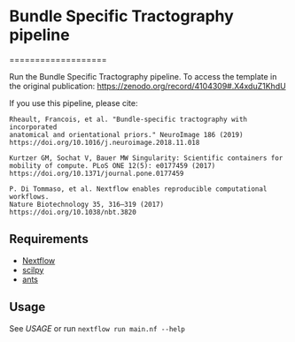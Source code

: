 # Bundle Specific Tractography pipeline
===================

Run the Bundle Specific Tractography pipeline.
To access the template in the original publication:
https://zenodo.org/record/4104309#.X4xduZ1KhdU

If you use this pipeline, please cite:

```
Rheault, Francois, et al. "Bundle-specific tractography with incorporated
anatomical and orientational priors." NeuroImage 186 (2019)
https://doi.org/10.1016/j.neuroimage.2018.11.018

Kurtzer GM, Sochat V, Bauer MW Singularity: Scientific containers for
mobility of compute. PLoS ONE 12(5): e0177459 (2017)
https://doi.org/10.1371/journal.pone.0177459

P. Di Tommaso, et al. Nextflow enables reproducible computational workflows.
Nature Biotechnology 35, 316–319 (2017) https://doi.org/10.1038/nbt.3820
```

Requirements
------------

- [Nextflow](https://www.nextflow.io)
- [scilpy](https://github.com/scilus/scilpy)
- [ants](https://github.com/ANTsX/ANTs)

Usage
-----

See *USAGE* or run `nextflow run main.nf --help`
